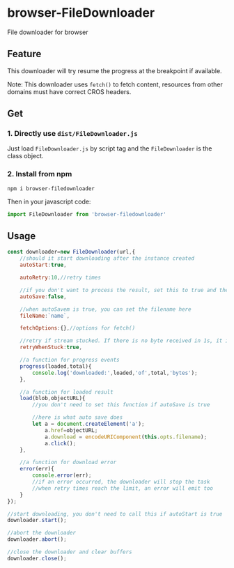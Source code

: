 # browser-FileDownloader

File downloader for browser

## Feature

This downloader will try resume the progress at the breakpoint if available.

Note: This downloader uses `fetch()` to fetch content, resources from other domains must have correct CROS headers.

## Get

### 1. Directly use `dist/FileDownloader.js`

Just load `FileDownloader.js` by script tag and the `FileDownloader` is the class object.

### 2. Install from npm

```shell
npm i browser-filedownloader
```
Then in your javascript code:

```javascript
import FileDownloader from 'browser-filedownloader'
```

## Usage

```javascript
const downloader=new FileDownloader(url,{
	//should it start downloading after the instance created
	autoStart:true,

	autoRetry:10,//retry times

	//if you don't want to process the result, set this to true and the result will be saved to you device
	autoSave:false,

	//when autoSavem is true, you can set the filename here
	fileName:`name`,

	fetchOptions:{},//options for fetch()

	//retry if stream stucked. If there is no byte received in 1s, it is treated as stucked
	retryWhenStuck:true,

	//a function for progress events
	progress(loaded,total){
		console.log('downloaded:',loaded,'of',total,'bytes');
	},

	//a function for loaded result
	load(blob,objectURL){
		//you don't need to set this function if autoSave is true

		//here is what auto save does
		let a = document.createElement('a');
			a.href=objectURL;
			a.download = encodeURIComponent(this.opts.filename);
			a.click();
	},

	//a function for download error
	error(err){
		console.error(err);
		//if an error occurred, the downloader will stop the task
		//when retry times reach the limit, an error will emit too
	}
});

//start downloading, you don't need to call this if autoStart is true
downloader.start();

//abort the downloader
downloader.abort();

//close the downloader and clear buffers
downloader.close();
```